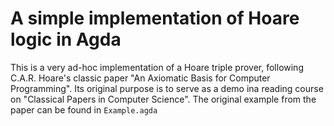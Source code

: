 # A simple implementation of Hoare logic in Agda
This is a very ad-hoc implementation of a Hoare triple prover,
following C.A.R. Hoare's classic paper "An Axiomatic Basis for Computer Programming".
Its original purpose is to serve as a demo ina reading course on "Classical Papers in Computer Science".
The original example from the paper can be found in `Example.agda`